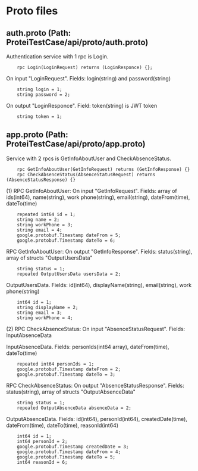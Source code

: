 # Proto files
## auth.proto (Path: ProteiTestCase/api/proto/auth.proto)
<p>Authentication service with 1 rpc is Login.</p>

```
    rpc Login(LoginRequest) returns (LoginResponce) {};
```

<p>On input "LoginRequest". Fields: login(string) and password(string)</p>

```
    string login = 1;
    string password = 2;
```

<p>On output "LoginResponce". Field: token(string) is JWT token</p>

```
    string token = 1;
```

## app.proto (Path: ProteiTestCase/api/proto/app.proto)
<p>Service with 2 rpcs is GetInfoAboutUser and CheckAbsenceStatus.</p>

```
    rpc GetInfoAboutUser(GetInfoRequest) returns (GetInfoResponse) {}
    rpc CheckAbsenceStatus(AbsenceStatusRequest) returns (AbsenceStatusResponse) {}
```

<p>(1) RPC GetInfoAboutUser: On input "GetInfoRequest". Fields: array of ids(int64), name(string), work phone(string), email(string), 
dateFrom(time), dateTo(time)</p>

```
    repeated int64 id = 1;
    string name = 2;
    string workPhone = 3;
    string email = 4;
    google.protobuf.Timestamp dateFrom = 5;
    google.protobuf.Timestamp dateTo = 6;
```

<p>RPC GetInfoAboutUser: On output "GetInfoResponse". Fields: status(string), array of structs "OutputUsersData"</p>

```
    string status = 1;
    repeated OutputUsersData usersData = 2;
```
<p>OutputUsersData. Fields: id(int64), displayName(string), email(string), work phone(string)</p>

```
    int64 id = 1;
    string displayName = 2;
    string email = 3;
    string workPhone = 4;
```

<p>(2) RPC CheckAbsenceStatus: On input "AbsenceStatusRequest". Fields: InputAbsenceData</p>
<p>InputAbsenceData. Fields: personIds(int64 array), dateFrom(time), dateTo(time)</p>

```
    repeated int64 personIds = 1;
    google.protobuf.Timestamp dateFrom = 2;
    google.protobuf.Timestamp dateTo = 3;
```

<p>RPC CheckAbsenceStatus: On output "AbsenceStatusResponse". Fields: status(string), array of structs "OutputAbsenceData"</p>

```
    string status = 1;
    repeated OutputAbsenceData absenceData = 2;
```

<p>OutputAbsenceData. Fields: id(int64), personId(int64), createdDate(time), dateFrom(time), dateTo(time), reasonId(int64)</p>

```
    int64 id = 1;
    int64 personId = 2;
    google.protobuf.Timestamp createdDate = 3;
    google.protobuf.Timestamp dateFrom = 4;
    google.protobuf.Timestamp dateTo = 5;
    int64 reasonId = 6;
```